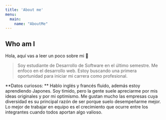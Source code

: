 ```yaml
---
title: 'About me'
menu:
  main:
    name: "AboutMe"
---
```


## Who am I

Hola, aquí vas a leer un poco sobre mi 🤩

> Soy estudiante de Desarrollo de Software en el último semestre.
> Me enfoco en el desarrollo web.
> Estoy buscando una primera oportunidad para iniciar mi carrera como profesional.

**Datos curiosos: ** Hablo inglés y francés fluido, además estoy aprendiendo Japones.
Soy timido, pero la gente suele apreciarme por mis ideas originales y por mi optimismo.
Me gustan mucho las empresas cuya diversidad es su principal razón de ser porque suelo desempeñarme mejor.
Lo mejor de trabajar en equipo es el crecimiento que ocurre entre los integrantes cuando todos aportan algo valioso.

